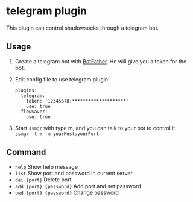 # telegram plugin

This plugin can control shadowsocks through a telegram bot.

## Usage

1. Create a telegram bot with [BotFather](https://telegram.me/BotFather). He will give you a token for the bot.

2. Edit config file to use telegram plugin:

    ```
    plugins:
      telegram:
        token: '12345678:********************'
        use: true
      flowSaver:
        use: true
    ```

3. Start `ssmgr` with type m, and you can talk to your bot to control it.  
    `ssmgr -t m -m yourHost:yourPort`

## Command

* `help` Show help message
* `list` Show port and password in current server
* `del {port}` Delete port
* `add {port} {password}` Add port and set password
* `pwd {port} {password}` Change password
